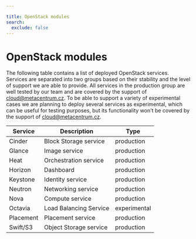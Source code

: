 ```yaml
---

title: OpenStack modules
search:
  exclude: false
---
```


# OpenStack modules

The following table contains a list of deployed OpenStack services. Services are separated
into two groups based on their stability and the level of support we are able to provide. All services in the production
group are well tested by our team and are covered by the support of cloud@metacentrum.cz. To be able to support
a variety of experimental cases we are planning to deploy several services as experimental, which can be useful
for testing purposes, but its functionality won't be covered by the support of cloud@metacentrum.cz.

| Service   | Description            | Type         |
|-----------|------------------------|--------------|
| Cinder    | Block Storage service  | production   |
| Glance    | Image service          | production   |
| Heat      | Orchestration service  | production   |
| Horizon   | Dashboard              | production   |
| Keystone  | Identity service       | production   |
| Neutron   | Networking service     | production   |
| Nova      | Compute service        | production   |
| Octavia   | Load Balancing Service | experimental |
| Placement | Placement service      | production   |
| Swift/S3  | Object Storage service | production   |
